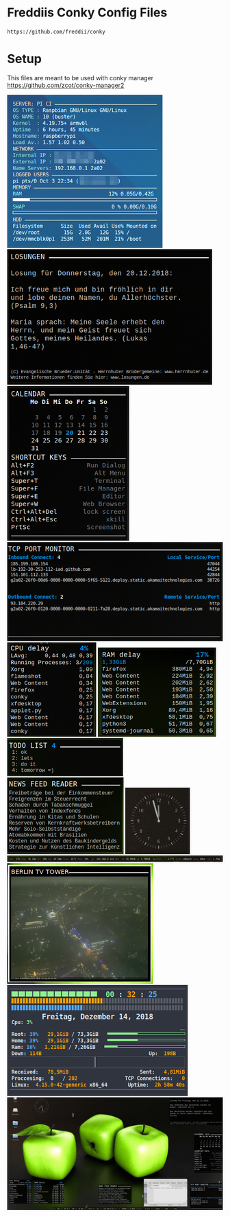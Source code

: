 #  Freddiis Conky Config Files
```
https://github.com/freddii/conky 
``` 
# Setup
This files are meant to be used with conky manager  
https://github.com/zcot/conky-manager2  

![conky_pi](/conky_pi/conky_pi.png)
![losung4conky](/losung4conky/conkyrc_losung.png)
![cal_shortcuts](/freddii/cal_shortcuts.png)
![cal_shortcuts](/freddii/monitor_tcp_port.png)
![cpu](/freddii/cpu.png)
![mem](/freddii/mem.png)
![todo](/freddii/todo.png)
![rss_feed_reader](/freddii/rss_feed_reader.png)
![round_clock](/round_clock/round_clock.png)
![Conky Horizontal Minimalist](/davidhdz/infobar.png)
![cal_shortcuts](/freddii/image_view_cam.png)
![timetrek](/timetrek/timetrek.png)
![Desktop](/Desktop.gif)
